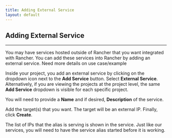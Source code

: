 ```yaml
---
title: Adding External Service
layout: default
---
```


## Adding External Service
---

You may have services hosted outside of Rancher that you want integrated with Rancher. You can add these services into Rancher by adding an external service. <span class="highlight">Need more details on use case/example</span>

Inside your project, you add an external service by clicking on the dropdown icon next to the **Add Service** button. Select **External Service**. Alternatively, if you are viewing the projects at the project level, the same **Add Service** dropdown is visible for each specific project.

You will need to provide a **Name** and if desired, **Description** of the service. 

Add the target(s) that you want. The target will be an external IP. Finally, click **Create**.

The list of IPs that the alias is serving is shown in the service. Just like our services, you will need to have the service alias started before it is working.

